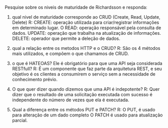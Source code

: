 Pesquise sobre os niveis de maturidade de Richardsson e responda:
1) qual nivel de maturidade corresponde ao CRUD (Create, Read, Update, Delete)
R: CREATE: operação utilizada para criar/registrar informações em determinado lugar. O READ: operação responsável pela consulta de dados. UPDATE: operação que trabalha na atualização de informações. DELETE: operador que permite a deleção de dados.

2) qual a relação entre os metodos HTTP e o CRUD?
R: São os 4 métodos mais utilizados, e compõem o que chamamos de CRUD.

3) o que é HATEOAS? Ele é obrigatório para que uma API seja considerada RESTfull?
R: É um componente que faz parte da arquitetura REST, e seu objetivo é os clientes a consumirem o serviço sem a necessidade de conhecimento prévio.

4) O que quer dizer quando dizemos que uma API é indepotente?
R: Quer dizer que o resultado de uma solicitação executada com sucesso é independente do número de vezes que ela é executada.

5) Qual a diferença entre os métodos PUT e PATCH?
R: O PUT, é usado para alteração de um dado completo
   O PATCH é usado para atualização parcial.
   